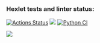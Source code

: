 ### Hexlet tests and linter status:
[![Actions Status](https://github.com/Dm1triiSmirnov/python-project-lvl1/workflows/hexlet-check/badge.svg)](https://github.com/Dm1triiSmirnov/python-project-lvl1/actions)
<a href="https://codeclimate.com/github/Dm1triiSmirnov/python-project-lvl1/maintainability"><img src="https://api.codeclimate.com/v1/badges/572a7734e22354a36915/maintainability" /></a>
[![Python CI](https://github.com/Dm1triiSmirnov/python-project-lvl1/workflows/Python-CI/badge.svg)](https://github.com/Dm1triiSmirnov/python-project-lvl1/actions)

<a href="https://asciinema.org/a/zvf1oA1kT9GyJSOavdwupNgOs" target="_blank"><img src="https://asciinema.org/a/zvf1oA1kT9GyJSOavdwupNgOs.svg" /></a>